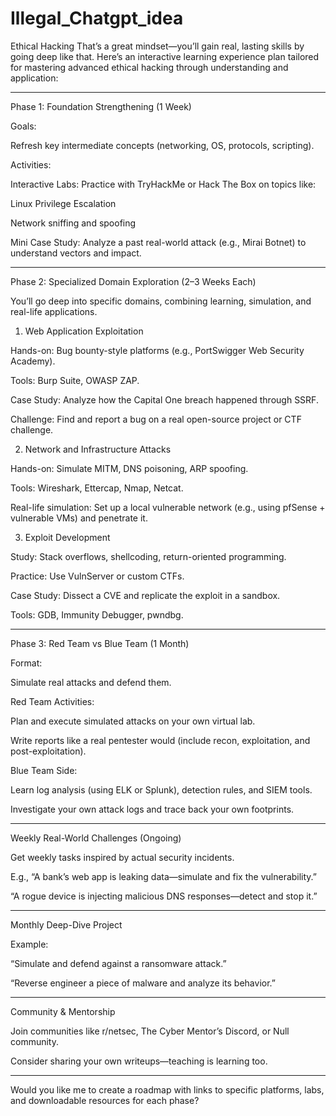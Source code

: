 # Illegal_Chatgpt_idea
Ethical Hacking 
That’s a great mindset—you’ll gain real, lasting skills by going deep like that. Here’s an interactive learning experience plan tailored for mastering advanced ethical hacking through understanding and application:


---

Phase 1: Foundation Strengthening (1 Week)

Goals:

Refresh key intermediate concepts (networking, OS, protocols, scripting).


Activities:

Interactive Labs: Practice with TryHackMe or Hack The Box on topics like:

Linux Privilege Escalation

Network sniffing and spoofing


Mini Case Study: Analyze a past real-world attack (e.g., Mirai Botnet) to understand vectors and impact.



---

Phase 2: Specialized Domain Exploration (2–3 Weeks Each)

You’ll go deep into specific domains, combining learning, simulation, and real-life applications.

1. Web Application Exploitation

Hands-on: Bug bounty-style platforms (e.g., PortSwigger Web Security Academy).

Tools: Burp Suite, OWASP ZAP.

Case Study: Analyze how the Capital One breach happened through SSRF.

Challenge: Find and report a bug on a real open-source project or CTF challenge.


2. Network and Infrastructure Attacks

Hands-on: Simulate MITM, DNS poisoning, ARP spoofing.

Tools: Wireshark, Ettercap, Nmap, Netcat.

Real-life simulation: Set up a local vulnerable network (e.g., using pfSense + vulnerable VMs) and penetrate it.


3. Exploit Development

Study: Stack overflows, shellcoding, return-oriented programming.

Practice: Use VulnServer or custom CTFs.

Case Study: Dissect a CVE and replicate the exploit in a sandbox.

Tools: GDB, Immunity Debugger, pwndbg.



---

Phase 3: Red Team vs Blue Team (1 Month)

Format:

Simulate real attacks and defend them.


Red Team Activities:

Plan and execute simulated attacks on your own virtual lab.

Write reports like a real pentester would (include recon, exploitation, and post-exploitation).


Blue Team Side:

Learn log analysis (using ELK or Splunk), detection rules, and SIEM tools.

Investigate your own attack logs and trace back your own footprints.



---

Weekly Real-World Challenges (Ongoing)

Get weekly tasks inspired by actual security incidents.

E.g., “A bank’s web app is leaking data—simulate and fix the vulnerability.”

“A rogue device is injecting malicious DNS responses—detect and stop it.”




---

Monthly Deep-Dive Project

Example:

“Simulate and defend against a ransomware attack.”

“Reverse engineer a piece of malware and analyze its behavior.”



---

Community & Mentorship

Join communities like r/netsec, The Cyber Mentor’s Discord, or Null community.

Consider sharing your own writeups—teaching is learning too.



---

Would you like me to create a roadmap with links to specific platforms, labs, and downloadable resources for each phase?

